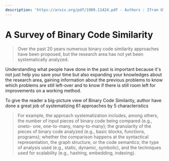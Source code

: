 ```yaml
---
description: 'https://arxiv.org/pdf/1909.11424.pdf - Authors : Ifran Ul Haq, Juan Caballero'
---
```


# A Survey of Binary Code Similarity



> Over the past 20 years numerous binary code similarity approaches have been proposed, but the research area has not yet been systematically analyzed.

Understanding what people have done in the past is important because it's not just help you save your time but also expanding your knowledges about the research area, gaining information about the previous problems to know which problems are still left-over and to know if there is still room left for improvements on a working method. 

To give the reader a big-picture view of Binary Code Similarity, author have done a great job of systematizing 61 approaches by 5 characteristics

> For example, the approach systematization includes, among others, the number of input pieces of binary code being compared \(e.g., oneto- one, one-to-many, many-to-many\); the granularity of the pieces of binary code analyzed \(e.g., basic blocks, functions, programs\); whether the comparison happens at the syntactical representation, the graph structure, or the code semantics; the type of analysis used \(e.g., static, dynamic, symbolic\), and the techniques used for scalability \(e.g., hashing, embedding, indexing\).





